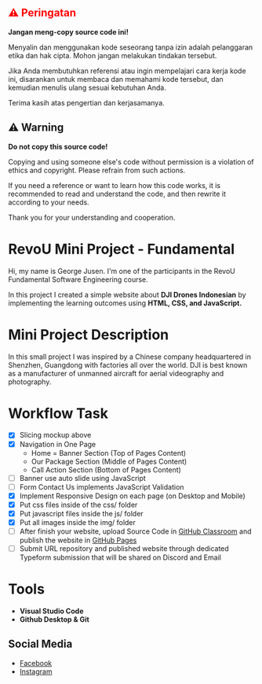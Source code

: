 ## <span style="color:red">⚠️ Peringatan</span>

**Jangan meng-copy source code ini!**

Menyalin dan menggunakan kode seseorang tanpa izin adalah pelanggaran etika dan hak cipta. Mohon jangan melakukan tindakan tersebut.

Jika Anda membutuhkan referensi atau ingin mempelajari cara kerja kode ini, disarankan untuk membaca dan memahami kode tersebut, dan kemudian menulis ulang sesuai kebutuhan Anda.

Terima kasih atas pengertian dan kerjasamanya.

## ⚠️ Warning

**Do not copy this source code!**

Copying and using someone else's code without permission is a violation of ethics and copyright. Please refrain from such actions.

If you need a reference or want to learn how this code works, it is recommended to read and understand the code, and then rewrite it according to your needs.

Thank you for your understanding and cooperation.



# RevoU Mini Project - Fundamental

Hi, my name is George Jusen. I'm one of the participants in the RevoU Fundamental Software Engineering course.

In this project I created a simple website about **DJI Drones Indonesian** by implementing the learning outcomes using **HTML, CSS, and JavaScript.**

# Mini Project Description

In this small project I was inspired by a Chinese company headquartered in Shenzhen, Guangdong with factories all over the world. DJI is best known as a manufacturer of unmanned aircraft for aerial videography and photography.

# Workflow Task

- [x] Slicing mockup above
- [x] Navigation in One Page
  - Home = Banner Section (Top of Pages Content)
  - Our Package Section (Middle of Pages Content)
  - Call Action Section (Bottom of Pages Content)
- [ ] Banner use auto slide using JavaScript
- [ ] Form Contact Us implements JavaScript Validation
- [x] Implement Responsive Design on each page (on Desktop and Mobile)
- [x] Put css files inside of the css/ folder
- [x] Put javascript files inside the js/ folder
- [x] Put all images inside the img/ folder
- [ ] After finish your website, upload Source Code in [GitHub Classroom](https://rebrand.ly/fcse-github) and publish the website in [GitHub Pages](https://pages.github.com/)
- [ ] Submit URL repository and published website through dedicated Typeform submission that will be shared on Discord and Email

# Tools

- **Visual Studio Code**
- **Github Desktop & Git**

## Social Media

- [Facebook](https://web.facebook.com/profile.php?id=100088055513837)
- [Instagram](https://www.instagram.com/georgejusen_/)
